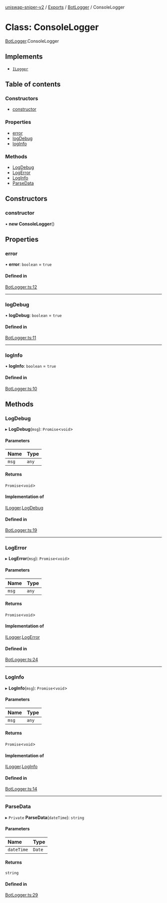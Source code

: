[uniswap-sniper-v2](../README.md) / [Exports](../modules.md) / [BotLogger](../modules/BotLogger.md) / ConsoleLogger

# Class: ConsoleLogger

[BotLogger](../modules/BotLogger.md).ConsoleLogger

## Implements

- [`ILogger`](../interfaces/BotLogger.ILogger.md)

## Table of contents

### Constructors

- [constructor](BotLogger.ConsoleLogger.md#constructor)

### Properties

- [error](BotLogger.ConsoleLogger.md#error)
- [logDebug](BotLogger.ConsoleLogger.md#logdebug)
- [logInfo](BotLogger.ConsoleLogger.md#loginfo)

### Methods

- [LogDebug](BotLogger.ConsoleLogger.md#logdebug)
- [LogError](BotLogger.ConsoleLogger.md#logerror)
- [LogInfo](BotLogger.ConsoleLogger.md#loginfo)
- [ParseData](BotLogger.ConsoleLogger.md#parsedata)

## Constructors

### constructor

• **new ConsoleLogger**()

## Properties

### error

• **error**: `boolean` = `true`

#### Defined in

[BotLogger.ts:12](https://github.com/paloma87/Uniswap-Sniper-V2/blob/1bdca46/src/BotLogger.ts#L12)

___

### logDebug

• **logDebug**: `boolean` = `true`

#### Defined in

[BotLogger.ts:11](https://github.com/paloma87/Uniswap-Sniper-V2/blob/1bdca46/src/BotLogger.ts#L11)

___

### logInfo

• **logInfo**: `boolean` = `true`

#### Defined in

[BotLogger.ts:10](https://github.com/paloma87/Uniswap-Sniper-V2/blob/1bdca46/src/BotLogger.ts#L10)

## Methods

### LogDebug

▸ **LogDebug**(`msg`): `Promise`<`void`\>

#### Parameters

| Name | Type |
| :------ | :------ |
| `msg` | `any` |

#### Returns

`Promise`<`void`\>

#### Implementation of

[ILogger](../interfaces/BotLogger.ILogger.md).[LogDebug](../interfaces/BotLogger.ILogger.md#logdebug)

#### Defined in

[BotLogger.ts:19](https://github.com/paloma87/Uniswap-Sniper-V2/blob/1bdca46/src/BotLogger.ts#L19)

___

### LogError

▸ **LogError**(`msg`): `Promise`<`void`\>

#### Parameters

| Name | Type |
| :------ | :------ |
| `msg` | `any` |

#### Returns

`Promise`<`void`\>

#### Implementation of

[ILogger](../interfaces/BotLogger.ILogger.md).[LogError](../interfaces/BotLogger.ILogger.md#logerror)

#### Defined in

[BotLogger.ts:24](https://github.com/paloma87/Uniswap-Sniper-V2/blob/1bdca46/src/BotLogger.ts#L24)

___

### LogInfo

▸ **LogInfo**(`msg`): `Promise`<`void`\>

#### Parameters

| Name | Type |
| :------ | :------ |
| `msg` | `any` |

#### Returns

`Promise`<`void`\>

#### Implementation of

[ILogger](../interfaces/BotLogger.ILogger.md).[LogInfo](../interfaces/BotLogger.ILogger.md#loginfo)

#### Defined in

[BotLogger.ts:14](https://github.com/paloma87/Uniswap-Sniper-V2/blob/1bdca46/src/BotLogger.ts#L14)

___

### ParseData

▸ `Private` **ParseData**(`dateTime`): `string`

#### Parameters

| Name | Type |
| :------ | :------ |
| `dateTime` | `Date` |

#### Returns

`string`

#### Defined in

[BotLogger.ts:29](https://github.com/paloma87/Uniswap-Sniper-V2/blob/1bdca46/src/BotLogger.ts#L29)
